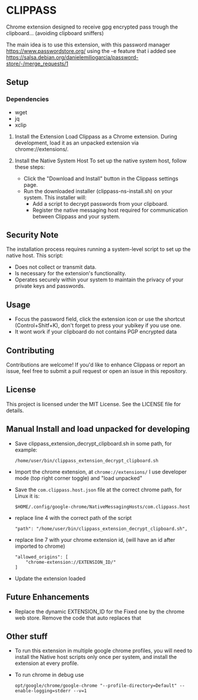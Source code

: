# CLIPPASS

Chrome extension designed to receive gpg encrypted pass trough the clipboard... (avoiding clipboard sniffers)

The main idea is to use this extension, with this password manager https://www.passwordstore.org/ using the -e feature that i added
see https://salsa.debian.org/danielemiliogarcia/password-store/-/merge_requests/1


## Setup

### Dependencies
* wget
* jq
* xclip

1. Install the Extension
Load Clippass as a Chrome extension.
During development, load it as an unpacked extension via chrome://extensions/.

2. Install the Native System Host
To set up the native system host, follow these steps:

    * Click the "Download and Install" button in the Clippass settings page.
    * Run the downloaded installer (clippass-ns-install.sh) on your system. This installer will:
        - Add a script to decrypt passwords from your clipboard.
        - Register the native messaging host required for communication between Clippass and your system.

## Security Note
The installation process requires running a system-level script to set up the native host. This script:

* Does not collect or transmit data.
* Is necessary for the extension's functionality.
* Operates securely within your system to maintain the privacy of your private keys and passwords.

## Usage

 * Focus the password field, click the extension icon or use the shortcut (Control+Shitf+K), don't forget to press your yubikey if you use one.
 * It wont work if your clipboard do not contains PGP encrypted data

## Contributing
Contributions are welcome! If you'd like to enhance Clippass or report an issue, feel free to submit a pull request or open an issue in this repository.

## License
This project is licensed under the MIT License. See the LICENSE file for details.


## Manual Install and load unpacked for developing

* Save clippass_extension_decrypt_clipboard.sh in some path, for example:

    ```
    /home/user/bin/clippass_extension_decrypt_clipboard.sh
    ```

* Import the chrome extension, at `chrome://extensions/` I use developer mode (top right corner toggle) and "load unpacked"

* Save the `com.clippass.host.json` file at the correct chrome path, for Linux it is:

    ```
    $HOME/.config/google-chrome/NativeMessagingHosts/com.clippass.host
    ```

* replace line 4 with the correct path of the script

    ```
    "path": "/home/user/bin/clippass_extension_decrypt_clipboard.sh",
    ```


* replace line 7 with your chrome extension id, (will have an id after imported to chrome)

    ```
    "allowed_origins": [
        "chrome-extension://EXTENSION_ID/"
    ]
    ```

* Update the extension loaded



## Future Enhancements
* Replace the dynamic EXTENSION_ID for the Fixed one by the chrome web store. Remove the code that auto replaces that


## Other stuff

* To run this extension in multiple google chrome profiles, you will need to install the Native host scripts only once per system, and install the extension at every profile.

* To run chrome in debug use

    ```
    opt/google/chrome/google-chrome "--profile-directory=Default" --enable-logging=stderr --v=1
    ```

